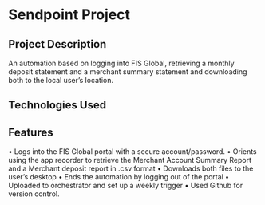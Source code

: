 # <strong> Sendpoint Project </strong> #

## <strong> Project Description </strong> ##

An automation based on logging into FIS Global, retrieving a monthly deposit statement 
and a merchant summary statement and downloading both to the local user’s location.

## <strong> Technologies Used </strong> ##



## <strong> Features </strong>

•	Logs into the FIS Global portal with a secure account/password.
•	Orients using the app recorder to retrieve the Merchant Account Summary Report and a Merchant deposit report in .csv format
•	Downloads both files to the user’s desktop
•	Ends the automation by logging out of the portal
•	Uploaded to orchestrator and set up a weekly trigger
•	Used Github for version control.

